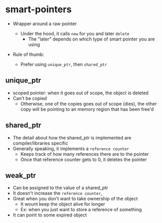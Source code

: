 # smart-pointers

- Wrapper around a raw pointer
  - Under the hood, it calls `new` for you and later `delete`
    - The "later" depends on which type of smart pointer you are using

- Rule of thumb:
  - Prefer using `unique_ptr`, then `shared_ptr`

## unique_ptr
- scoped pointer: when it goes out of scope, the object is deleted
- Can't be copied
  - Otherwise, one of the copies goes out of scope (dies), the other copy will be pointing to an memory region that has been free'd

## shared_ptr
- The detail about how the shared_ptr is implemented are compiler/libraries specific
- Generally speaking, it implements a `reference counter`
  - Keeps track of how many references there are to the pointer
  - Once that reference counter gets to 0, it deletes the pointer

## weak_ptr
- Can be assigned to the value of a shared_ptr
- It doesn't increase the `reference counter`, 
- Great when you don't want to take ownership of the object
  - It wount keep the object alive for longer
  - Ex: when you just want to store a reference of something
- It can point to some expired object